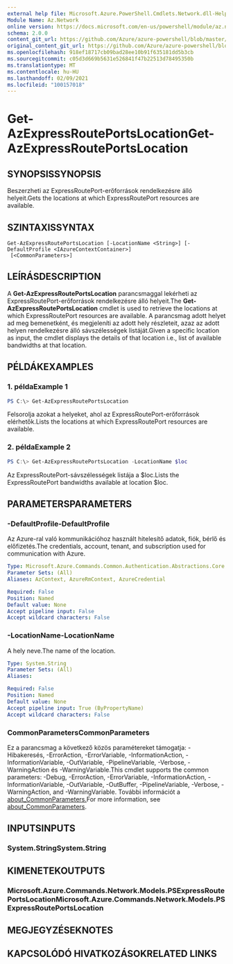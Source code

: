 ```yaml
---
external help file: Microsoft.Azure.PowerShell.Cmdlets.Network.dll-Help.xml
Module Name: Az.Network
online version: https://docs.microsoft.com/en-us/powershell/module/az.network/get-azexpressrouteportslocation
schema: 2.0.0
content_git_url: https://github.com/Azure/azure-powershell/blob/master/src/Network/Network/help/Get-AzExpressRoutePortsLocation.md
original_content_git_url: https://github.com/Azure/azure-powershell/blob/master/src/Network/Network/help/Get-AzExpressRoutePortsLocation.md
ms.openlocfilehash: 918ef18717cb09bad28ee10b91f635181dd5b3cb
ms.sourcegitcommit: c05d3d669b5631e526841f47b22513d78495350b
ms.translationtype: MT
ms.contentlocale: hu-HU
ms.lasthandoff: 02/09/2021
ms.locfileid: "100157018"
---
```

# <span data-ttu-id="2c7b7-101">Get-AzExpressRoutePortsLocation</span><span class="sxs-lookup"><span data-stu-id="2c7b7-101">Get-AzExpressRoutePortsLocation</span></span>

## <span data-ttu-id="2c7b7-102">SYNOPSIS</span><span class="sxs-lookup"><span data-stu-id="2c7b7-102">SYNOPSIS</span></span>
<span data-ttu-id="2c7b7-103">Beszerzheti az ExpressRoutePort-erőforrások rendelkezésre álló helyeit.</span><span class="sxs-lookup"><span data-stu-id="2c7b7-103">Gets the locations at which ExpressRoutePort resources are available.</span></span>

## <span data-ttu-id="2c7b7-104">SZINTAXIS</span><span class="sxs-lookup"><span data-stu-id="2c7b7-104">SYNTAX</span></span>

```
Get-AzExpressRoutePortsLocation [-LocationName <String>] [-DefaultProfile <IAzureContextContainer>]
 [<CommonParameters>]
```

## <span data-ttu-id="2c7b7-105">LEÍRÁS</span><span class="sxs-lookup"><span data-stu-id="2c7b7-105">DESCRIPTION</span></span>
<span data-ttu-id="2c7b7-106">A **Get-AzExpressRoutePortsLocation** parancsmaggal lekérheti az ExpressRoutePort-erőforrások rendelkezésre álló helyeit.</span><span class="sxs-lookup"><span data-stu-id="2c7b7-106">The **Get-AzExpressRoutePortsLocation** cmdlet is used to retrieve the locations at which ExpressRoutePort resources are available.</span></span> <span data-ttu-id="2c7b7-107">A parancsmag adott helyet ad meg bemenetként, és megjeleníti az adott hely részleteit, azaz az adott helyen rendelkezésre álló sávszélességek listáját.</span><span class="sxs-lookup"><span data-stu-id="2c7b7-107">Given a specific location as input, the cmdlet displays the details of that location i.e., list of available bandwidths at that location.</span></span>

## <span data-ttu-id="2c7b7-108">PÉLDÁK</span><span class="sxs-lookup"><span data-stu-id="2c7b7-108">EXAMPLES</span></span>

### <span data-ttu-id="2c7b7-109">1. példa</span><span class="sxs-lookup"><span data-stu-id="2c7b7-109">Example 1</span></span>
```powershell
PS C:\> Get-AzExpressRoutePortsLocation
```

<span data-ttu-id="2c7b7-110">Felsorolja azokat a helyeket, ahol az ExpressRoutePort-erőforrások elérhetők.</span><span class="sxs-lookup"><span data-stu-id="2c7b7-110">Lists the locations at which ExpressRoutePort resources are available.</span></span>

### <span data-ttu-id="2c7b7-111">2. példa</span><span class="sxs-lookup"><span data-stu-id="2c7b7-111">Example 2</span></span>
```powershell
PS C:\> Get-AzExpressRoutePortsLocation -LocationName $loc
```

<span data-ttu-id="2c7b7-112">Az ExpressRoutePort-sávszélességek listája a $loc.</span><span class="sxs-lookup"><span data-stu-id="2c7b7-112">Lists the ExpressRoutePort bandwidths available at location $loc.</span></span>

## <span data-ttu-id="2c7b7-113">PARAMETERS</span><span class="sxs-lookup"><span data-stu-id="2c7b7-113">PARAMETERS</span></span>

### <span data-ttu-id="2c7b7-114">-DefaultProfile</span><span class="sxs-lookup"><span data-stu-id="2c7b7-114">-DefaultProfile</span></span>
<span data-ttu-id="2c7b7-115">Az Azure-ral való kommunikációhoz használt hitelesítő adatok, fiók, bérlő és előfizetés.</span><span class="sxs-lookup"><span data-stu-id="2c7b7-115">The credentials, account, tenant, and subscription used for communication with Azure.</span></span>

```yaml
Type: Microsoft.Azure.Commands.Common.Authentication.Abstractions.Core.IAzureContextContainer
Parameter Sets: (All)
Aliases: AzContext, AzureRmContext, AzureCredential

Required: False
Position: Named
Default value: None
Accept pipeline input: False
Accept wildcard characters: False
```

### <span data-ttu-id="2c7b7-116">-LocationName</span><span class="sxs-lookup"><span data-stu-id="2c7b7-116">-LocationName</span></span>
<span data-ttu-id="2c7b7-117">A hely neve.</span><span class="sxs-lookup"><span data-stu-id="2c7b7-117">The name of the location.</span></span>

```yaml
Type: System.String
Parameter Sets: (All)
Aliases:

Required: False
Position: Named
Default value: None
Accept pipeline input: True (ByPropertyName)
Accept wildcard characters: False
```

### <span data-ttu-id="2c7b7-118">CommonParameters</span><span class="sxs-lookup"><span data-stu-id="2c7b7-118">CommonParameters</span></span>
<span data-ttu-id="2c7b7-119">Ez a parancsmag a következő közös paramétereket támogatja: -Hibakeresés, -ErrorAction, -ErrorVariable, -InformationAction, -InformationVariable, -OutVariable, -PipelineVariable, -Verbose, -WarningAction és -WarningVariable.</span><span class="sxs-lookup"><span data-stu-id="2c7b7-119">This cmdlet supports the common parameters: -Debug, -ErrorAction, -ErrorVariable, -InformationAction, -InformationVariable, -OutVariable, -OutBuffer, -PipelineVariable, -Verbose, -WarningAction, and -WarningVariable.</span></span> <span data-ttu-id="2c7b7-120">További információt a [about_CommonParameters.](http://go.microsoft.com/fwlink/?LinkID=113216)</span><span class="sxs-lookup"><span data-stu-id="2c7b7-120">For more information, see [about_CommonParameters](http://go.microsoft.com/fwlink/?LinkID=113216).</span></span>

## <span data-ttu-id="2c7b7-121">INPUTS</span><span class="sxs-lookup"><span data-stu-id="2c7b7-121">INPUTS</span></span>

### <span data-ttu-id="2c7b7-122">System.String</span><span class="sxs-lookup"><span data-stu-id="2c7b7-122">System.String</span></span>

## <span data-ttu-id="2c7b7-123">KIMENETEK</span><span class="sxs-lookup"><span data-stu-id="2c7b7-123">OUTPUTS</span></span>

### <span data-ttu-id="2c7b7-124">Microsoft.Azure.Commands.Network.Models.PSExpressRoutePortsLocation</span><span class="sxs-lookup"><span data-stu-id="2c7b7-124">Microsoft.Azure.Commands.Network.Models.PSExpressRoutePortsLocation</span></span>

## <span data-ttu-id="2c7b7-125">MEGJEGYZÉSEK</span><span class="sxs-lookup"><span data-stu-id="2c7b7-125">NOTES</span></span>

## <span data-ttu-id="2c7b7-126">KAPCSOLÓDÓ HIVATKOZÁSOK</span><span class="sxs-lookup"><span data-stu-id="2c7b7-126">RELATED LINKS</span></span>
